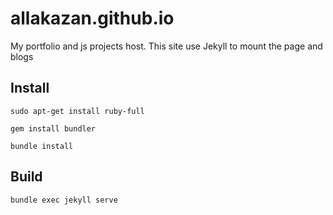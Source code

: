 # allakazan.github.io
My portfolio and js projects host. This site use Jekyll to mount the page and blogs


## Install
    sudo apt-get install ruby-full

    gem install bundler

    bundle install

## Build
    bundle exec jekyll serve
